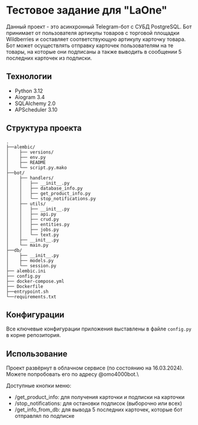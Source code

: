 # Тестовое задание для "LaOne"

Данный проект - это асинхронный Telegram-бот c CУБД PostgreSQL.
Бот принимает от пользователя артикулы товаров с торговой площадки Wildberries и составляет соответствующую артикулу карточку товара. Бот может осуществлять отправку карточек пользователям на те товары, на которые они подписаны а также выводить в сообщении 5 последних карточек из подписки.

## Технологии

- Python 3.12
- Aiogram 3.4
- SQLAlchemy 2.0
- APScheduler 3.10

## Структура проекта

```
.
├──alembic/
│    ├── versions/
│    ├── env.py
│    ├── README
│    └── script.py.mako
├──bot/
│    ├── handlers/
│    │   ├── __init__.py
│    │   ├── database_info.py
│    │   ├── get_product_info.py
│    │   └── stop_notifications.py
│    ├── utils/
│    │   ├── __init__.py
│    │   ├── api.py
│    │   ├── crud.py
│    │   ├── entities.py
│    │   ├── jobs.py
│    │   └── text.py
│    ├── __init__.py
│    └── main.py
├──db/
│    ├── __init__.py
│    ├── models.py
│    └── session.py
├── alembic.ini
├── config.py
├── docker-compose.yml
├── Dockerfile
├──entrypoint.sh
└──requirements.txt
```

## Конфигурации

Все ключевые конфигурации приложения выставлены в файле `config.py` в корне репозитория.

## Использование

Проект развёрнут в облачном сервисе (по состоянию на 16.03.2024). Можете попробовать его по адресу @omo4000bot.\

Доступные кнопки меню:
- /get_product_info: для получения карточки и подписки на карточки
- /stop_notifications: для остановки подписок (выборочно или всех)
- /get_info_from_db: для вывода 5 последних карточек, которые бот отправлял по подписке
